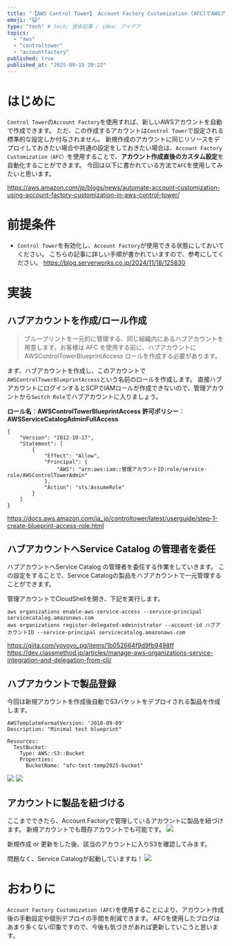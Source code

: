 ```yaml
---
title: "【AWS Control Tower】 Account Factory Customization (AFC)でAWSアカウントを作成後のリソース作成を自動化してみた"
emoji: "😺"
type: "tech" # tech: 技術記事 / idea: アイデア
topics: 
  - "aws"
  - "controltower"
  - "accountfactory"
published: true
published_at: "2025-09-15 20:22"
---
```

# はじめに
`Control Tower`の`Account Factory`を使用すれば、新しいAWSアカウントを自動で作成できます。
ただ、この作成するアカウントは`Control Tower`で設定される標準的な設定しか付与されません。
新規作成のアカウントに同じリソースをデプロイしておきたい場合や共通の設定をしておきたい場合は、`Account Factory Customization（AFC）`を使用することで、**アカウント作成直後のカスタム設定**を自動化することができます。
今回は以下に書かれている方法で`AFC`を使用してみたいと思います。

https://aws.amazon.com/jp/blogs/news/automate-account-customization-using-account-factory-customization-in-aws-control-tower/

# 前提条件
- `Control Tower`を有効化し、`Account Factory`が使用できる状態にしておいてください。
こちらの記事に詳しい手順が書かれていますので、参考にしてください。
https://blog.serverworks.co.jp/2024/11/18/125830


# 実装
## ハブアカウントを作成/ロール作成
>ブループリントを一元的に管理する、同じ組織内にあるハブアカウントを用意します。お客様は AFC を使用する前に、ハブアカウントに AWSControlTowerBlueprintAccess ロールを作成する必要があります。

まず、ハブアカウントを作成し、このアカウントで`AWSControlTowerBlueprintAccess`という名前のロールを作成します。
直接ハブアカウントにログインするとSCPでIAMロールが作成できないので、管理アカウントから`Switch Role`でハブアカウントに入りましょう。

**ロール名**：**AWSControlTowerBlueprintAccess**
**許可ポリシー**：**AWSServiceCatalogAdminFullAccess**

```:信頼ポリシー
{
    "Version": "2012-10-17",
    "Statement": [
        {
            "Effect": "Allow",
            "Principal": {
                "AWS": "arn:aws:iam::管理アカウントID:role/service-role/AWSControlTowerAdmin"
            },
            "Action": "sts:AssumeRole"
        }
    ]
}
```

https://docs.aws.amazon.com/ja_jp/controltower/latest/userguide/step-1-create-blueprint-access-role.html


## ハブアカウントへService Catalog の管理者を委任
ハブアカウントへService Catalog の管理者を委任する作業をしていきます。
この設定をすることで、Service Catalogの製品をハブアカウントで一元管理することができます。

管理アカウントでCloudShellを開き、下記を実行します。
```
aws organizations enable-aws-service-access --service-principal servicecatalog.amazonaws.com
aws organizations register-delegated-administrator --account-id ハブアカウントID --service-principal servicecatalog.amazonaws.com
```

https://qiita.com/yoyoyo_pg/items/1b052664f9d9fb9498ff
https://dev.classmethod.jp/articles/manage-aws-organizations-service-integration-and-delegation-from-cli/

## ハブアカウントで製品登録
今回は新規アカウントを作成後自動でS3バケットをデプロイされる製品を作成します。
```
AWSTemplateFormatVersion: '2010-09-09'
Description: "Minimal test blueprint"

Resources:
  TestBucket:
    Type: AWS::S3::Bucket
    Properties:
      BucketName: "afc-test-temp2025-bucket"
```

![](https://storage.googleapis.com/zenn-user-upload/4d5dc452d9b8-20250916.png)
![](https://storage.googleapis.com/zenn-user-upload/c68630fc62d2-20250916.png)

## アカウントに製品を紐づける
ここまでできたら、Account Factoryで管理しているアカウントに製品を紐づけます。
新規アカウントでも既存アカウントでも可能です。
![](https://storage.googleapis.com/zenn-user-upload/8699bc70def5-20250916.png)

新規作成 or 更新をした後、該当のアカウントに入りS3を確認してみます。

問題なく、Service Catalogが起動していますね！
![](https://storage.googleapis.com/zenn-user-upload/be055b9dbaa5-20250916.png)


# おわりに
`Account Factory Customization (AFC)`を使用することにより、アカウント作成後の手動設定や個別デプロイの手間を削減できます。
AFCを使用したブログはあまり多くない印象ですので、今後も気づきがあれば更新していこうと思います。